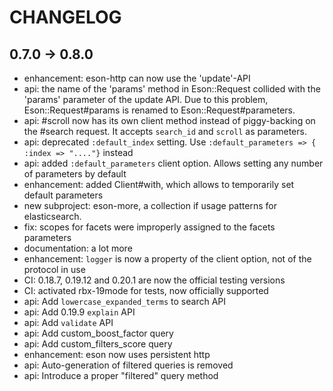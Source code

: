 # CHANGELOG

## 0.7.0 -> 0.8.0

* enhancement: eson-http can now use the 'update'-API
* api: the name of the 'params' method in Eson::Request collided with the 'params' parameter of the update API. Due to this problem, Eson::Request#params is renamed to Eson::Request#parameters.
* api: #scroll now has its own client method instead of piggy-backing on the #search request. It accepts `search_id` and `scroll` as parameters.
* api: deprecated `:default_index` setting. Use `:default_parameters => { :index => "...."}` instead
* api: added `:default_parameters` client option. Allows setting any number of parameters by default
* enhancement: added Client#with, which allows to temporarily set default parameters
* new subproject: eson-more, a collection if usage patterns for elasticsearch.
* fix: scopes for facets were improperly assigned to the facets parameters
* documentation: a lot more
* enhancement: `logger` is now a property of the client option, not of the
protocol in use
* CI: 0.18.7, 0.19.12 and 0.20.1 are now the official testing versions
* CI: activated rbx-19mode for tests, now officially supported
* api: Add `lowercase_expanded_terms` to search API
* api: Add 0.19.9 `explain` API
* api: Add `validate` API
* api: Add custom_boost_factor query
* api: Add custom_filters_score query
* enhancement: eson now uses persistent http
* api: Auto-generation of filtered queries is removed
* api: Introduce a proper "filtered" query method
